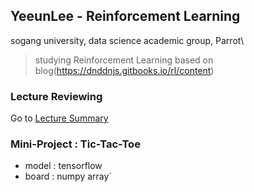 ## YeeunLee - Reinforcement Learning
sogang university, data science academic group, Parrot\
> studying Reinforcement Learning based on blog(https://dnddnjs.gitbooks.io/rl/content)

### Lecture Reviewing
Go to [Lecture Summary](https://github.com/parrot2020/YeeunLee/blob/master/RL_Lectures)


### Mini-Project : Tic-Tac-Toe
- model : tensorflow
- board : numpy array`
